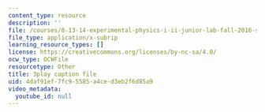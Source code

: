 ```yaml
---
content_type: resource
description: ''
file: /courses/8-13-14-experimental-physics-i-ii-junior-lab-fall-2016-spring-2017/4daf91ef7fc95585a4ced3eb2f6d85a9_xvv_edVc-ME.vtt
file_type: application/x-subrip
learning_resource_types: []
license: https://creativecommons.org/licenses/by-nc-sa/4.0/
ocw_type: OCWFile
resourcetype: Other
title: 3play caption file
uid: 4daf91ef-7fc9-5585-a4ce-d3eb2f6d85a9
video_metadata:
  youtube_id: null
---
```

